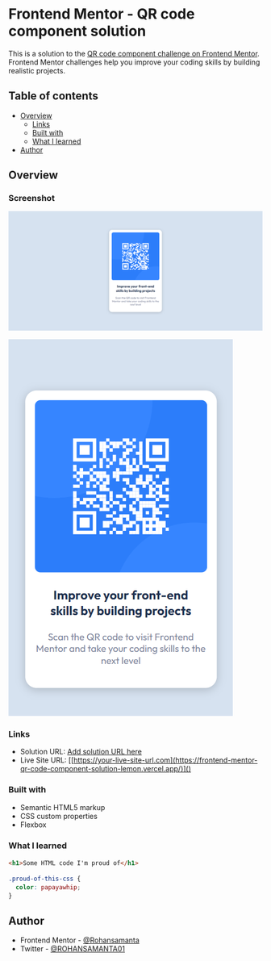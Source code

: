 # Frontend Mentor - QR code component solution

This is a solution to the [QR code component challenge on Frontend Mentor](https://www.frontendmentor.io/challenges/qr-code-component-iux_sIO_H). Frontend Mentor challenges help you improve your coding skills by building realistic projects. 

## Table of contents

- [Overview](#overview)
  - [Links](#links)
  - [Built with](#built-with)
  - [What I learned](#what-i-learned)
- [Author](#author)



## Overview

### Screenshot

![Desktop preview](./images/desktop%20-%20Frontend%20Mentor%20-%20QR%20Code%20Component.png "desktop Preview")

![Mobile Preview](./images/Mobile%20-%20Frontend%20Mentor%20-%20QR%20Code%20Component.png "Mobile Preview")


### Links

- Solution URL: [Add solution URL here](https://your-solution-url.com)
- Live Site URL: [[https://your-live-site-url.com](https://frontend-mentor-qr-code-component-solution-lemon.vercel.app/)]()


### Built with

- Semantic HTML5 markup
- CSS custom properties
- Flexbox


### What I learned


```html
<h1>Some HTML code I'm proud of</h1>
```
```css
.proud-of-this-css {
  color: papayawhip;
}
```


## Author

- Frontend Mentor - [@Rohansamanta](https://www.frontendmentor.io/profile/rohans2001)
- Twitter - [@ROHANSAMANTA01](https://twitter.com/ROHANSAMANTA01)

